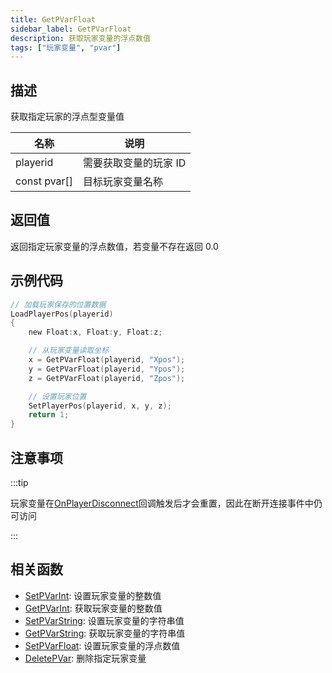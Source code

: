 ```yaml
---
title: GetPVarFloat
sidebar_label: GetPVarFloat
description: 获取玩家变量的浮点数值
tags: ["玩家变量", "pvar"]
---
```


## 描述

获取指定玩家的浮点型变量值

| 名称         | 说明                  |
| ------------ | --------------------- |
| playerid     | 需要获取变量的玩家 ID |
| const pvar[] | 目标玩家变量名称      |

## 返回值

返回指定玩家变量的浮点数值，若变量不存在返回 0.0

## 示例代码

```c
// 加载玩家保存的位置数据
LoadPlayerPos(playerid)
{
    new Float:x, Float:y, Float:z;

    // 从玩家变量读取坐标
    x = GetPVarFloat(playerid, "Xpos");
    y = GetPVarFloat(playerid, "Ypos");
    z = GetPVarFloat(playerid, "Zpos");

    // 设置玩家位置
    SetPlayerPos(playerid, x, y, z);
    return 1;
}
```

## 注意事项

:::tip

玩家变量在[OnPlayerDisconnect](../callbacks/OnPlayerDisconnect)回调触发后才会重置，因此在断开连接事件中仍可访问

:::

## 相关函数

- [SetPVarInt](SetPVarInt): 设置玩家变量的整数值
- [GetPVarInt](GetPVarInt): 获取玩家变量的整数值
- [SetPVarString](SetPVarString): 设置玩家变量的字符串值
- [GetPVarString](GetPVarString): 获取玩家变量的字符串值
- [SetPVarFloat](SetPVarFloat): 设置玩家变量的浮点数值
- [DeletePVar](DeletePVar): 删除指定玩家变量

